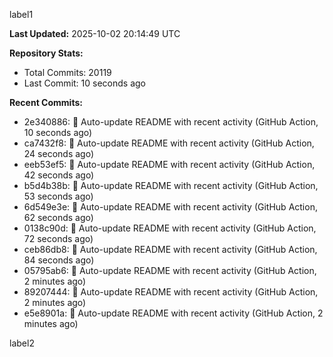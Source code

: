 
label1 
<!-- ACTIVITY_START -->
**Last Updated:** 2025-10-02 20:14:49 UTC

**Repository Stats:**
- Total Commits: 20119
- Last Commit: 10 seconds ago

**Recent Commits:**
- 2e340886: 🤖 Auto-update README with recent activity (GitHub Action, 10 seconds ago)
- ca7432f8: 🤖 Auto-update README with recent activity (GitHub Action, 24 seconds ago)
- eeb53ef5: 🤖 Auto-update README with recent activity (GitHub Action, 42 seconds ago)
- b5d4b38b: 🤖 Auto-update README with recent activity (GitHub Action, 53 seconds ago)
- 6d549e3e: 🤖 Auto-update README with recent activity (GitHub Action, 62 seconds ago)
- 0138c90d: 🤖 Auto-update README with recent activity (GitHub Action, 72 seconds ago)
- ceb86db8: 🤖 Auto-update README with recent activity (GitHub Action, 84 seconds ago)
- 05795ab6: 🤖 Auto-update README with recent activity (GitHub Action, 2 minutes ago)
- 89207444: 🤖 Auto-update README with recent activity (GitHub Action, 2 minutes ago)
- e5e8901a: 🤖 Auto-update README with recent activity (GitHub Action, 2 minutes ago)
<!-- ACTIVITY_END -->

label2
